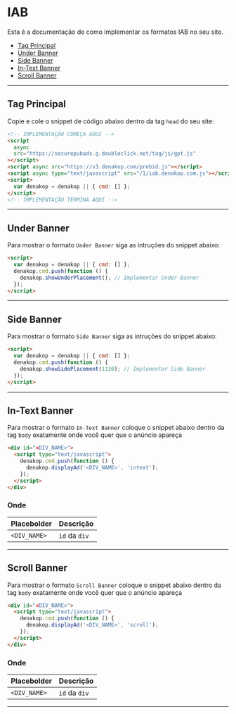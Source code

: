 
# IAB

Esta é a documentação de como implementar os formatos IAB no seu site.

- [Tag Principal](#tag-principal)
- [Under Banner](#under-banner)
- [Side Banner](#side-banner)
- [In-Text Banner](#in-text-banner)
- [Scroll Banner](#scroll-banner)

---------

## Tag Principal

Copie e cole o snippet de código abaixo dentro da tag `head` do seu site:
```html
<!-- IMPLEMENTAÇÃO COMEÇA AQUI -->
<script
  async
  src="https://securepubads.g.doubleclick.net/tag/js/gpt.js"
></script>
<script async src="https://v3.denakop.com/prebid.js"></script>
<script async type="text/javascript" src="/1/iab.denakop.com.js"></script>
<script>
  var denakop = denakop || { cmd: [] };
</script>
<!-- IMPLEMENTAÇÃO TERMINA AQUI -->
```

---------

## Under Banner

Para mostrar o formato `Under Banner` siga as intruções do snippet abaixo:
```html
<script>
  var denakop = denakop || { cmd: [] };
  denakop.cmd.push(function () {
    denakop.showUnderPlacement(); // Implementar Under Banner
  });
</script>
```

---------

## Side Banner

Para mostrar o formato `Side Banner` siga as intruções do snippet abaixo:
```html
<script>
  var denakop = denakop || { cmd: [] };
  denakop.cmd.push(function () {
    denakop.showSidePlacement(1130); // Implementar Side Banner
  });
</script>
```

---------

## In-Text Banner

Para mostrar o formato `In-Text Banner` coloque o snippet abaixo dentro da tag `body` exatamente onde você quer que o anúncio apareça
```html
<div id="<DIV_NAME>">
  <script type="text/javascript">
    denakop.cmd.push(function () {
      denakop.displayAd('<DIV_NAME>', 'intext');
    });
  </script>
</div>
```
### Onde
| Placebolder  | Descrição     |
|--------------|---------------|
| `<DIV_NAME>` | `id` da `div` |

---------

## Scroll Banner

Para mostrar o formato `Scroll Banner` coloque o snippet abaixo dentro da tag `body` exatamente onde você quer que o anúncio apareça
```html
<div id="<DIV_NAME>">
  <script type="text/javascript">
    denakop.cmd.push(function () {
      denakop.displayAd('<DIV_NAME>', 'scroll');
    });
  </script>
</div>
```
### Onde
| Placebolder  | Descrição     |
|--------------|---------------|
| `<DIV_NAME>` | `id` da `div` |

---------
